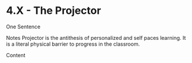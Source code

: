 # 4.X - The Projector

One Sentence

Notes
Projector is the antithesis of personalized and self paces learning. It is a literal physical barrier to progress in the classroom. 

Content
